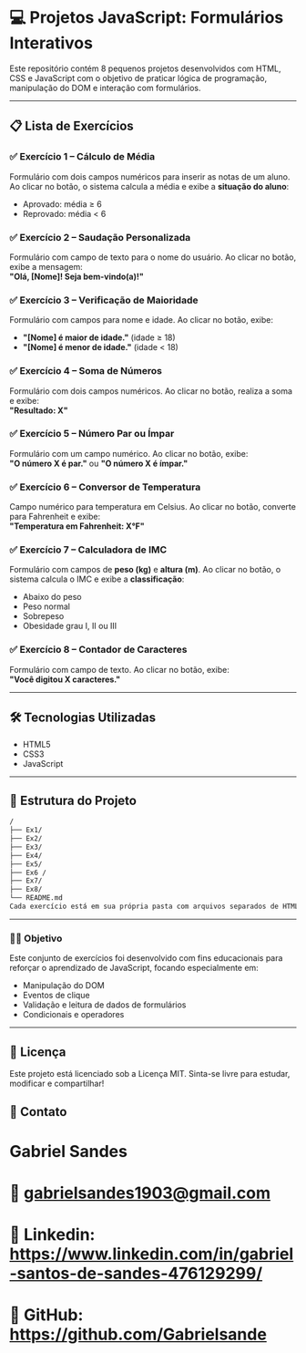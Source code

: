 # 💻 Projetos JavaScript: Formulários Interativos

Este repositório contém 8 pequenos projetos desenvolvidos com HTML, CSS e JavaScript com o objetivo de praticar lógica de programação, manipulação do DOM e interação com formulários.

---

## 📋 Lista de Exercícios

### ✅ Exercício 1 – Cálculo de Média
Formulário com dois campos numéricos para inserir as notas de um aluno. Ao clicar no botão, o sistema calcula a média e exibe a **situação do aluno**:
- Aprovado: média ≥ 6
- Reprovado: média < 6

### ✅ Exercício 2 – Saudação Personalizada
Formulário com campo de texto para o nome do usuário. Ao clicar no botão, exibe a mensagem:  
**"Olá, [Nome]! Seja bem-vindo(a)!"**

### ✅ Exercício 3 – Verificação de Maioridade
Formulário com campos para nome e idade. Ao clicar no botão, exibe:
- **"[Nome] é maior de idade."** (idade ≥ 18)  
- **"[Nome] é menor de idade."** (idade < 18)

### ✅ Exercício 4 – Soma de Números
Formulário com dois campos numéricos. Ao clicar no botão, realiza a soma e exibe:  
**"Resultado: X"**

### ✅ Exercício 5 – Número Par ou Ímpar
Formulário com um campo numérico. Ao clicar no botão, exibe:  
**"O número X é par."** ou **"O número X é ímpar."**

### ✅ Exercício 6 – Conversor de Temperatura
Campo numérico para temperatura em Celsius. Ao clicar no botão, converte para Fahrenheit e exibe:  
**"Temperatura em Fahrenheit: X°F"**

### ✅ Exercício 7 – Calculadora de IMC
Formulário com campos de **peso (kg)** e **altura (m)**. Ao clicar no botão, o sistema calcula o IMC e exibe a **classificação**:
- Abaixo do peso
- Peso normal
- Sobrepeso
- Obesidade grau I, II ou III

### ✅ Exercício 8 – Contador de Caracteres
Formulário com campo de texto. Ao clicar no botão, exibe:  
**"Você digitou X caracteres."**

---

## 🛠️ Tecnologias Utilizadas

- HTML5
- CSS3
- JavaScript 

---

## 📁 Estrutura do Projeto

```bash
/
├── Ex1/
├── Ex2/
├── Ex3/
├── Ex4/
├── Ex5/
├── Ex6 /
├── Ex7/
├── Ex8/
└── README.md
Cada exercício está em sua própria pasta com arquivos separados de HTML, JS e, se necessário, CSS.
```
---

### 👨‍🎓 Objetivo
Este conjunto de exercícios foi desenvolvido com fins educacionais para reforçar o aprendizado de JavaScript, focando especialmente em:

 - Manipulação do DOM
 - Eventos de clique
 - Validação e leitura de dados de formulários
 - Condicionais e operadores
---

## 📝 Licença
Este projeto está licenciado sob a Licença MIT.
Sinta-se livre para estudar, modificar e compartilhar!

## 📩 Contato
# Gabriel Sandes
# 📧 gabrielsandes1903@gmail.com 
# 🔗 Linkedin: https://www.linkedin.com/in/gabriel-santos-de-sandes-476129299/
# 🔗 GitHub: https://github.com/Gabrielsande
